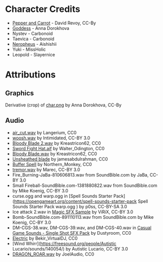 # Character Credits

- [Pepper and Carrot](https://peppercarrot.com) - David Revoy, CC-By
- [Goddess](https://github.com/WinterLicht/Chaos-Projectile) - Anna Dorokhova
- Nystev - Carbonoid
- Taevica - Carbonoid
- [Neropheus](http://aishishii.tumblr.com/tagged/neropheus) - Aishishii
- Yuki - MissHolic
- Leopold - Slayernice

# Attributions

## Graphics
Derivative (crop) of [char.png](https://raw.githubusercontent.com/WinterLicht/Chaos-Projectile/master/src/data/char.png) by Anna Dorokhova, CC-By

## Audio
- [air_cut.wav](https://freesound.org/people/Langerium/sounds/84616/) by Langerium, CC0
- [woosh.wav](https://freesound.org/people/Intimidated/sounds/74234/) by Intimidated, CC-BY 3.0
- [Bloody Blade 2.wav](https://freesound.org/people/Kreastricon62/sounds/323526/) by Kreastricon62, CC0
- [Sword Fight Hat.aif](https://freesound.org/people/Walter_Odington/sounds/25704/) by Walter_Odington, CC0
- [Bloody Blade.wav](https://freesound.org/people/Kreastricon62/sounds/323525/) by Kreastricon62, CC0
- [Unsheathed blade](https://freesound.org/people/jamesabdulrahman/sounds/320521/) by jamesabdulrahman, CC0
- [Buffer Spell](https://www.freesound.org/people/Northern_Monkey/sounds/176741/) by Northern_Monkey, CC0
- [tremor.wav](https://freesound.org/people/Marec/sounds/19994/) by Marec, CC-BY 3.0
- Fire_Burning-JaBa-810606813.wav from SoundBible.com by JaBa, CC-BY 3.0
- Small Fireball-SoundBible.com-1381880822.wav from SoundBible.com by Mike Koenig, CC-BY 3.0
- curse.ogg and warp.ogg in [Spell Sounds Starter Pack](https://opengameart.org/content/spell-sounds-starter-pack Spell Sounds Starter Pack warp.ogg
)  by p0ss, CC-BY-SA 3.0
- Ice attack 2.wav in [Magic SFX Sample](https://opengameart.org/content/magic-sfx-sample) by ViRiX, CC-BY 3.0
- Bomb-SoundBible.com-891110113.wav from SoundBible.com by Mike Koenig, CC-BY 3.0
- DM-CGS-38.wav, DM-CGS-39.wav, and DM-CGS-40.wav in [Casual Game Sounds - Single Shot SFX Pack](http://dustyroom.com/casual-game-sfx-freebie/) by Dustyroom, CC0
- [Electric](https://freesound.org/people/Bekir_VirtualDJ/sounds/132834/) by Bekir_VirtualDJ, CC0
- [Wind Whirr](https://freesound.org/people/Autistic Lucario/sounds/140054/) by Autistic Lucario, CC-BY 3.0
- [DRAGON_ROAR.wav](https://freesound.org/people/JoelAudio/sounds/85568/) by JoelAudio, CC0
